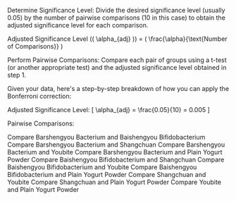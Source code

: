 Determine Significance Level: Divide the desired significance level (usually 0.05) by the number of pairwise comparisons (10 in this case) to obtain the adjusted significance level for each comparison.

Adjusted Significance Level (( \alpha_{adj} )) = ( \frac{\alpha}{\text{Number of Comparisons}} )

Perform Pairwise Comparisons: Compare each pair of groups using a t-test (or another appropriate test) and the adjusted significance level obtained in step 1.

Given your data, here's a step-by-step breakdown of how you can apply the Bonferroni correction:

Adjusted Significance Level:
[ \alpha_{adj} = \frac{0.05}{10} = 0.005 ]

Pairwise Comparisons:

Compare Barshengyou Bacterium and Baishengyou Bifidobacterium
Compare Barshengyou Bacterium and Shangchuan
Compare Barshengyou Bacterium and Youbite
Compare Barshengyou Bacterium and Plain Yogurt Powder
Compare Baishengyou Bifidobacterium and Shangchuan
Compare Baishengyou Bifidobacterium and Youbite
Compare Baishengyou Bifidobacterium and Plain Yogurt Powder
Compare Shangchuan and Youbite
Compare Shangchuan and Plain Yogurt Powder
Compare Youbite and Plain Yogurt Powder
